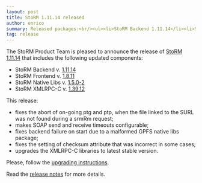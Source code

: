 ```yaml
---
layout: post
title: StoRM 1.11.14 released
author: enrico
summary: Released packages:<br/><ul><li>StoRM Backend 1.11.14</li><li>StoRM Frontend 1.8.11</li><li>StoRM GridFTP 1.2.1</li><li>StoRM Native Libs 1.5.0-2</li><li>StoRM XMLRPC-C 1.39.12</li></ul>
tag: release
---
```


The StoRM Product Team is pleased to announce the release of
[StoRM 1.11.14][release-notes] that includes the following updated components:

* StoRM Backend v. [1.11.14][backend-rn]
* StoRM Frontend v. [1.8.11][frontend-rn]
* StoRM Native Libs v. [1.5.0-2][native-rn]
* StoRM XMLRPC-C v. [1.39.12][xmlrpc-rn]

This release:

* fixes the abort of on-going ptg and ptp, when the file linked to the SURL was not found during a srmRm request;
* makes SOAP send and receive timeouts configurable;
* fixes backend failure on start due to a malformed GPFS native libs package;
* fixes the setting of checksum attribute that was incorrect in some cases;
* upgrades the XMLRPC-C libraries to latest stable version.

Please, follow the [upgrading instructions][upgrading-instructions].

Read the [release notes][release-notes] for more details.

[backend-rn]: {{site.baseurl}}/release-notes/storm-backend-server/1.11.14/
[frontend-rn]: {{site.baseurl}}/release-notes/storm-frontend-server/1.8.11/
[native-rn]: {{site.baseurl}}/release-notes/storm-native-libs/1.0.5-2/
[xmlrpc-rn]: {{site.baseurl}}/release-notes/storm-xmlrpc-c/1.39.12/

[release-notes]: {{site.baseurl}}/release-notes/StoRM-v1.11.14.html
[download-page]: {{site.baseurl}}/download.html
[storm-sysadmin-guide]: {{site.baseurl}}/documentation/sysadmin-guide/1.11.14

[upgrading-instructions]: {{site.baseurl}}/documentation/sysadmin-guide/1.11.14/#upgrading
[umd-repos]: {{site.baseurl}}/documentation/sysadmin-guide/1.11.14/#umdrepos
